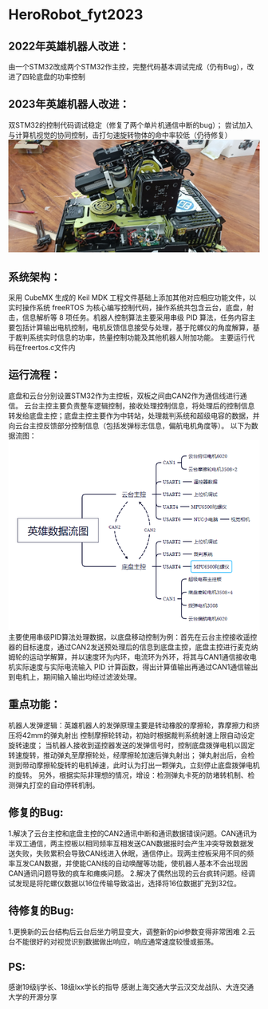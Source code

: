 # HeroRobot_fyt2023

2022年英雄机器人改进：
---
  由一个STM32改成两个STM32作主控，完整代码基本调试完成（仍有Bug），改进了四轮底盘的功率控制

2023年英雄机器人改进：
---
  双STM32的控制代码调试稳定（修复了两个单片机通信中断的bug）；
  尝试加入与计算机视觉的协同控制，击打匀速旋转物体的命中率较低（仍待修复）
  ![image](https://github.com/Pigheads/HeroRobot_fyt2023/blob/master/pic2.jpg)
  
系统架构：
---
  采用 CubeMX 生成的 Keil MDK 工程文件基础上添加其他对应相应功能文件，以实时操作系统 freeRTOS 为核心编写控制代码，操作系统共包含云台，底盘，射击，信息解析等 8 项任务。机器人控制算法主要采用串级 PID 算法，任务内容主要包括计算输出电机控制，电机反馈信息接受与处理，基于陀螺仪的角度解算，基于裁判系统实时信息的功率，热量控制功能及其他机器人附加功能。
  主要运行代码在freertos.c文件内

运行流程：
---
  底盘和云台分别设置STM32作为主控板，双板之间由CAN2作为通信线进行通信。
  云台主控主要负责整车逻辑控制，接收处理控制信息，将处理后的控制信息转发给底盘主控；底盘主控主要作为中转站，处理裁判系统和超级电容的数据，并向云台主控反馈部分控制信息（包括发弹标志信息，偏航电机角度等）。
  以下为数据流图：
  ![image](https://github.com/Pigheads/HeroRobot_fyt2023/blob/master/pic1.png)
    主要使用串级PID算法处理数据，以底盘移动控制为例：首先在云台主控接收遥控器的目标速度，通过CAN2发送预处理后的信息到底盘主控，底盘主控进行麦克纳姆轮的运动学解算，并以速度环为内环，电流环为外环，将其与CAN1通信接收电机实际速度与实际电流输入 PID 计算函数，得出计算值输出再通过CAN1通信输出到电机上，期间输入输出均经过滤波处理。

重点功能：
---
  机器人发弹逻辑：英雄机器人的发弹原理主要是转动橡胶的摩擦轮，靠摩擦力和挤压将42mm的弹丸射出
    控制摩擦轮转动，初始时根据裁判系统射速上限自动设定旋转速度；
    当机器人接收到遥控器发送的发弹信号时，控制底盘拨弹电机以固定转速旋转，推动弹丸至摩擦轮处，经摩擦轮加速后弹丸射出；
    弹丸射出后，会检测到带动摩擦轮旋转的电机掉速，此时认为打出一颗弹丸，立刻停止底盘拨弹电机的旋转。
    另外，根据实际非理想的情况，增设：检测弹丸卡死的防堵转机制、检测弹丸打空的自动停转机制。

修复的Bug:
---
  1.解决了云台主控和底盘主控的CAN2通讯中断和通讯数据错误问题。CAN通讯为半双工通信，两主控板以相同频率互相发送CAN数据报时会产生冲突导致数据发送失败，失败累积会导致CAN线进入休眠，通信停止。现两主控板采用不同的频率互发CAN数据，并使能CAN线的自动唤醒等功能，使机器人基本不会出现因CAN通讯问题导致的疯车和瘫痪问题。
  2.解决了偶然出现的云台疯转问题。经调试发现是将陀螺仪数据以16位传输导致溢出，选择将16位数据扩充到32位。

待修复的Bug:
---
  1.更换新的云台结构后云台后坐力明显变大，调整新的pid参数变得非常困难
  2.云台不能很好的对视觉识别数据做出响应，响应通常速度较慢或振荡。

PS:
---
感谢19级lj学长、18级lxx学长的指导
感谢上海交通大学云汉交龙战队、大连交通大学的开源分享
